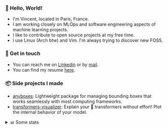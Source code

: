 ### 👋 Hello, World!

- I'm Vincent, located in Paris, France.
- I am working closely on MLOps and software engineering aspects of machine learning projects.
- I like to contribute to open source projects at my free time.
- I use Linux (Arch btw) and Vim. I'm always trying to discover new FOSS.

### 🔗 Get in touch

- You can reach me on [Linkedin](https://www.linkedin.com/in/vincent-duchauffour-3a9641155/) or by [mail](mailto:vincent.duchauffour@proton.me).
- You can find my resume [here](https://raw.githubusercontent.com/VDuchauffour/resume/main/resume.pdf).

### 📦 Side projects I made

- [anyboxes](https://github.com/VDuchauffour/anyboxes): Lightweight package for managing bounding boxes that works seamlessly with most computing frameworks.
- [transformers-visualizer](https://github.com/VDuchauffour/transformers-visualizer): Explain your 🤗 transformers without effort! Plot the internal behavior of your model. 

<details><summary>📊 Some stats</summary>  
  
<p align="center">
  <img alt="VDuchauffour's github stats" src="https://github-readme-stats.vercel.app/api?username=VDuchauffour&include_all_commits=true&show_icons=true&theme=react"/>
  <br />
  <img alt="VDuchauffour's streak stats" src="https://streak-stats.demolab.com?user=VDuchauffour&theme=react"/>
  <br />
  <img alt="VDuchauffour's language stats" src="https://github-readme-stats.vercel.app/api/top-langs/?username=VDuchauffour&count_private=true&include_all_commits=true&show_icons=true&layout=compact&theme=react"/>
  <!--   <br />
  <img alt="VDuchauffour's Wakatime stats" src="https://github-readme-stats.vercel.app/api/wakatime?username=VDuchauffour&theme=react"/> -->
</p>

#### 🧭 Wakatime stats
<!--START_SECTION:waka-->
![Code Time](http://img.shields.io/badge/Code%20Time-1%2C980%20hrs%2031%20mins-blue)

![Lines of code](https://img.shields.io/badge/From%20Hello%20World%20I%27ve%20Written-4.8%20million%20lines%20of%20code-blue)

**🐱 My GitHub Data** 

> 📦 981.7 kB Used in GitHub's Storage 
 > 
> 🏆 673 Contributions in the Year 2024
 > 
> 🚫 Not Opted to Hire
 > 
> 📜 9 Public Repositories 
 > 
> 🔑 2 Private Repositories 
 > 
**I'm an Early 🐤** 

```text
🌞 Morning                431 commits         ██░░░░░░░░░░░░░░░░░░░░░░░   08.35 % 
🌆 Daytime                2860 commits        ██████████████░░░░░░░░░░░   55.42 % 
🌃 Evening                1474 commits        ███████░░░░░░░░░░░░░░░░░░   28.56 % 
🌙 Night                  396 commits         ██░░░░░░░░░░░░░░░░░░░░░░░   07.67 % 
```
📅 **I'm Most Productive on Monday** 

```text
Monday                   1149 commits        ██████░░░░░░░░░░░░░░░░░░░   22.26 % 
Tuesday                  944 commits         █████░░░░░░░░░░░░░░░░░░░░   18.29 % 
Wednesday                851 commits         ████░░░░░░░░░░░░░░░░░░░░░   16.49 % 
Thursday                 995 commits         █████░░░░░░░░░░░░░░░░░░░░   19.28 % 
Friday                   822 commits         ████░░░░░░░░░░░░░░░░░░░░░   15.93 % 
Saturday                 105 commits         █░░░░░░░░░░░░░░░░░░░░░░░░   02.03 % 
Sunday                   295 commits         █░░░░░░░░░░░░░░░░░░░░░░░░   05.72 % 
```


📊 **This Week I Spent My Time On** 

```text
💬 Programming Languages: 
C++                      6 hrs 45 mins       █████████████████░░░░░░░░   66.60 % 
Python                   1 hr 31 mins        ████░░░░░░░░░░░░░░░░░░░░░   15.04 % 
YAML                     1 hr 18 mins        ███░░░░░░░░░░░░░░░░░░░░░░   12.88 % 
JSON                     16 mins             █░░░░░░░░░░░░░░░░░░░░░░░░   02.75 % 
Docker                   8 mins              ░░░░░░░░░░░░░░░░░░░░░░░░░   01.37 % 
```


 Last Updated on 22/06/2024 00:40:11 UTC
<!--END_SECTION:waka-->
</details>
